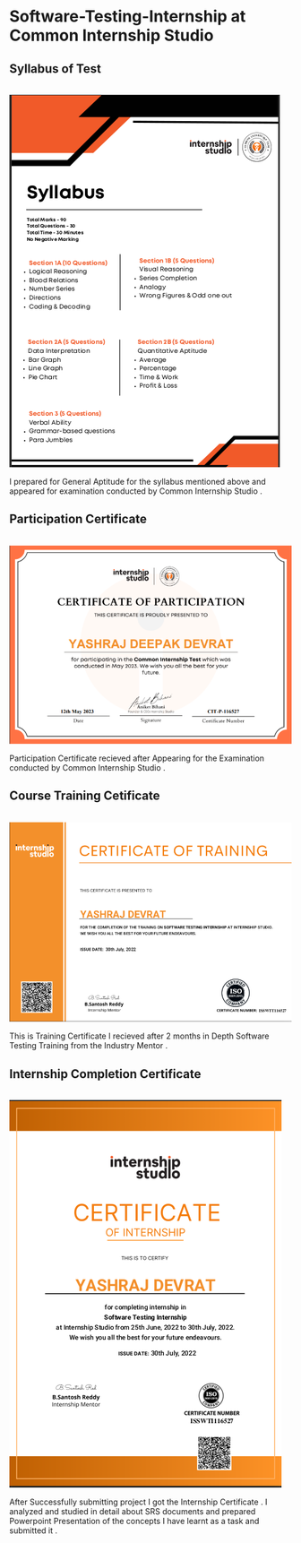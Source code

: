 # Software-Testing-Internship at Common Internship Studio 

## Syllabus of Test 


&emsp; &emsp; &emsp; &emsp; &emsp; &emsp;  &emsp; &emsp;  &emsp; &emsp; &emsp; &emsp; &emsp;     ![Logo](https://github.com/yashraj9011/yashraj9011/blob/main/Syllabus%20of%20internship%20test.png)

  I prepared for General Aptitude for the syllabus mentioned above and appeared for examination conducted by Common Internship Studio . 

  ## Participation Certificate 
  


&emsp; &emsp; &emsp; &emsp; &emsp; &emsp;  &emsp; &emsp;  &emsp; &emsp; &emsp; &emsp; &emsp; &emsp; &emsp; &emsp; &emsp;     ![Logo](https://github.com/yashraj9011/yashraj9011/blob/main/Participation%20Certificate.png)

 Participation Certificate recieved after Appearing for the Examination conducted by Common Internship Studio . 

  

## Course Training Cetificate

&emsp; &emsp; &emsp; &emsp; &emsp; &emsp; &emsp; &emsp; &emsp;  ![Logo](https://github.com/yashraj9011/yashraj9011/blob/main/Screenshot%20from%202023-10-05%2011-15-02.png)

This is Training Certificate I recieved after 2 months in Depth Software Testing Training from the Industry Mentor .    

## Internship Completion Certificate
  &emsp; &emsp; &emsp; &emsp; &emsp; &emsp; &emsp; &emsp; &emsp; ![Logo](https://github.com/yashraj9011/yashraj9011/blob/main/Internship%20Certificate.png)

After Successfully submitting project I got the Internship Certificate . I analyzed and studied in detail about SRS documents and prepared Powerpoint Presentation of the concepts I have learnt as a task and submitted it . 



